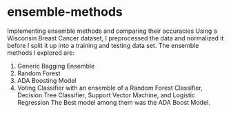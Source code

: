 # ensemble-methods
Implementing ensemble methods and comparing their accuracies
Using a Wisconsin Breast Cancer dataset, I preprocessed the data and normalized it before I split it up into a training and testing data set. 
The ensemble methods I explored are:
1. Generic Bagging Ensemble
2. Random Forest
3. ADA Boosting Model
4. Voting Classifier with an ensemble of a Random Forest Classifier, Decision Tree Classifier, Support Vector Machine, and Logistic Regression
The Best model among them was the ADA Boost Model. 

